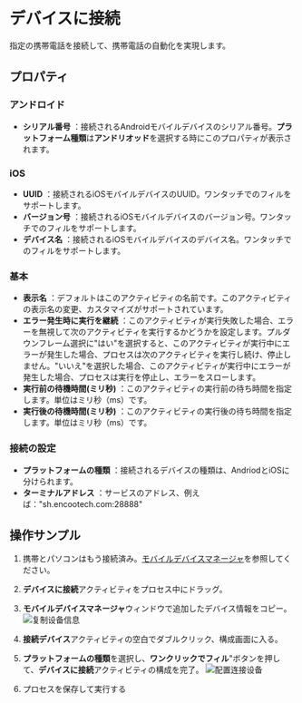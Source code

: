 # デバイスに接続
指定の携帯電話を接続して、携帯電話の自動化を実現します。
## プロパティ
### アンドロイド
 - **シリアル番号** ：接続されるAndroidモバイルデバイスのシリアル番号。**プラットフォーム種類**は**アンドリオッド**を選択する時にこのプロパティが表示されます。

### iOS
- **UUID** ：接続されるiOSモバイルデバイスのUUID。ワンタッチでのフィルをサポートします。
- **バージョン号** ：接続されるiOSモバイルデバイスのバージョン号。ワンタッチでのフィルをサポートします。
- **デバイス名** ：接続されるiOSモバイルデバイスのデバイス名。ワンタッチでのフィルをサポートします。

### 基本
- **表示名** ：デフォルトはこのアクティビティの名前です。このアクティビティの表示名の変更、カスタマイズがサポートされています。
- **エラー発生時に実行を継続** ：このアクティビティが実行失敗した場合、エラーを無視して次のアクティビティを実行するかどうかを設定します。プルダウンフレーム選択に"はい"を選択すると、このアクティビティが実行中にエラーが発生した場合、プロセスは次のアクティビティを実行し続け、停止しません。"いいえ"を選択した場合、このアクティビティが実行中にエラーが発生した場合、プロセスは実行を停止し、エラーをスローします。
- **実行前の待機時間(ミリ秒)** ：このアクティビティの実行前の待ち時間を指定します。単位はミリ秒（ms）です。
- **実行後の待機時間(ミリ秒)** ：このアクティビティの実行後の待ち時間を指定します。単位はミリ秒（ms）です。

### 接続の設定

- **プラットフォームの種類** ：接続されるデバイスの種類は、AndriodとiOSに分けられます。
- **ターミナルアドレス** ：サービスのアドレス、例えば："sh.encootech.com:28888"

## 操作サンプル

1. 携帯とパソコンはもう接続済み。[モバイルデバイスマネージャ](../../Studio/process/developProject/MobileDevicesManage/Download.md)を参照してください。

2. **デバイスに接続**アクティビティをプロセス中にドラッグ。
3. **モバイルデバイスマネージャ**ウィンドウで追加したデバイス情報をコピー。
   ![复制设备信息](https://docimages.blob.core.chinacloudapi.cn/images/Activities/copydeviceinformation20201222.png)

4. **接続デバイス**アクティビティの空白でダブルクリック、構成画面に入る。
5. **プラットフォームの種類**を選択し、**ワンクリックでフィル**"ボタンを押して、**デバイスに接続**アクティビティの構成を完了。
    ![配置连接设备](https://docimages.blob.core.chinacloudapi.cn/images/Activities/settingconnectservice20201222.png)

6. プロセスを保存して実行する